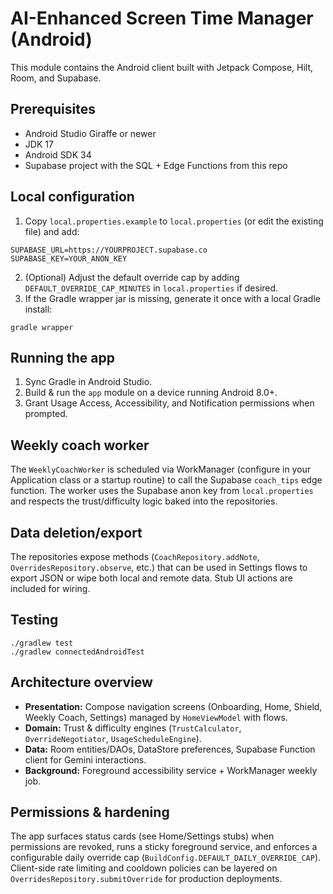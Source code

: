 # AI-Enhanced Screen Time Manager (Android)

This module contains the Android client built with Jetpack Compose, Hilt, Room, and Supabase.

## Prerequisites

* Android Studio Giraffe or newer
* JDK 17
* Android SDK 34
* Supabase project with the SQL + Edge Functions from this repo

## Local configuration

1. Copy `local.properties.example` to `local.properties` (or edit the existing file) and add:

```
SUPABASE_URL=https://YOURPROJECT.supabase.co
SUPABASE_KEY=YOUR_ANON_KEY
```

2. (Optional) Adjust the default override cap by adding `DEFAULT_OVERRIDE_CAP_MINUTES` in `local.properties` if desired.
3. If the Gradle wrapper jar is missing, generate it once with a local Gradle install:

```
gradle wrapper
```

## Running the app

1. Sync Gradle in Android Studio.
2. Build & run the `app` module on a device running Android 8.0+.
3. Grant Usage Access, Accessibility, and Notification permissions when prompted.

## Weekly coach worker

The `WeeklyCoachWorker` is scheduled via WorkManager (configure in your Application class or a startup routine) to call the Supabase `coach_tips` edge function. The worker uses the Supabase anon key from `local.properties` and respects the trust/difficulty logic baked into the repositories.

## Data deletion/export

The repositories expose methods (`CoachRepository.addNote`, `OverridesRepository.observe`, etc.) that can be used in Settings flows to export JSON or wipe both local and remote data. Stub UI actions are included for wiring.

## Testing

```
./gradlew test
./gradlew connectedAndroidTest
```

## Architecture overview

* **Presentation:** Compose navigation screens (Onboarding, Home, Shield, Weekly Coach, Settings) managed by `HomeViewModel` with flows.
* **Domain:** Trust & difficulty engines (`TrustCalculator`, `OverrideNegotiator`, `UsageScheduleEngine`).
* **Data:** Room entities/DAOs, DataStore preferences, Supabase Function client for Gemini interactions.
* **Background:** Foreground accessibility service + WorkManager weekly job.

## Permissions & hardening

The app surfaces status cards (see Home/Settings stubs) when permissions are revoked, runs a sticky foreground service, and enforces a configurable daily override cap (`BuildConfig.DEFAULT_DAILY_OVERRIDE_CAP`). Client-side rate limiting and cooldown policies can be layered on `OverridesRepository.submitOverride` for production deployments.
